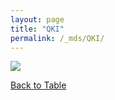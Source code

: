 ```yaml
---
layout: page
title: "QKI"
permalink: /_mds/QKI/
---
```


![](../../algns0/5HSAA087117_aln_report.png?raw=true)

[Back to Table](../../display)